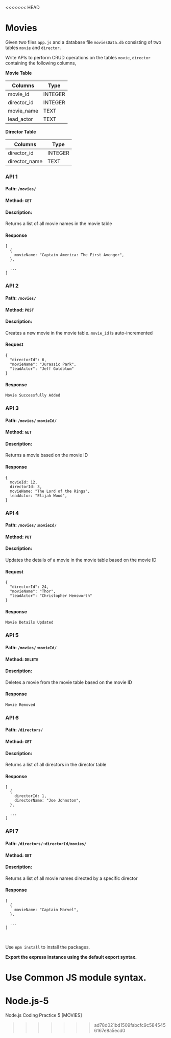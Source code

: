 <<<<<<< HEAD
# Movies

Given two files `app.js` and a database file `moviesData.db` consisting of two tables `movie` and `director`.

Write APIs to perform CRUD operations on the tables `movie`, `director` containing the following columns,

**Movie Table**

| Columns     | Type    |
| ----------- | ------- |
| movie_id    | INTEGER |
| director_id | INTEGER |
| movie_name  | TEXT    |
| lead_actor  | TEXT    |

**Director Table**

| Columns       | Type    |
| ------------- | ------- |
| director_id   | INTEGER |
| director_name | TEXT    |

### API 1

#### Path: `/movies/`

#### Method: `GET`

#### Description:

Returns a list of all movie names in the movie table

#### Response

```
[
  {
    movieName: "Captain America: The First Avenger",
  },

  ...
]
```

### API 2

#### Path: `/movies/`

#### Method: `POST`

#### Description:

Creates a new movie in the movie table. `movie_id` is auto-incremented

#### Request

```
{
  "directorId": 6,
  "movieName": "Jurassic Park",
  "leadActor": "Jeff Goldblum"
}
```

#### Response

```
Movie Successfully Added
```

### API 3

#### Path: `/movies/:movieId/`

#### Method: `GET`

#### Description:

Returns a movie based on the movie ID

#### Response

```
{
  movieId: 12,
  directorId: 3,
  movieName: "The Lord of the Rings",
  leadActor: "Elijah Wood",
}
```

### API 4

#### Path: `/movies/:movieId/`

#### Method: `PUT`

#### Description:

Updates the details of a movie in the movie table based on the movie ID

#### Request

```
{
  "directorId": 24,
  "movieName": "Thor",
  "leadActor": "Christopher Hemsworth"
}
```

#### Response

```
Movie Details Updated

```

### API 5

#### Path: `/movies/:movieId/`

#### Method: `DELETE`

#### Description:

Deletes a movie from the movie table based on the movie ID

#### Response

```
Movie Removed
```

### API 6

#### Path: `/directors/`

#### Method: `GET`

#### Description:

Returns a list of all directors in the director table

#### Response

```
[
  {
    directorId: 1,
    directorName: "Joe Johnston",
  },

  ...
]
```

### API 7

#### Path: `/directors/:directorId/movies/`

#### Method: `GET`

#### Description:

Returns a list of all movie names directed by a specific director

#### Response

```
[
  {
    movieName: "Captain Marvel",
  },

  ...
]
```

<br/>

Use `npm install` to install the packages.

**Export the express instance using the default export syntax.**

**Use Common JS module syntax.**
=======
# Node.js-5
Node.js Coding Practice 5 [MOVIES]
>>>>>>> ad78d021bd1509fabcfc9c5845456167e8a5ecd0
